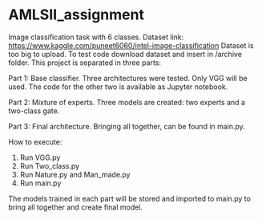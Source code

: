 # AMLSII_assignment
Image classification task with 6 classes. Dataset link: https://www.kaggle.com/puneet6060/intel-image-classification
Dataset is too big to upload. To test code download dataset and insert in /archive folder.
This project is separated in three parts:

Part 1: Base classifier.
Three architectures were tested. Only VGG will be used. The code for the other two is available as Jupyter notebook.

Part 2: Mixture of experts.
Three models are created: two experts and a two-class gate.

Part 3: Final architecture. 
Bringing all together, can be found in main.py.

How to execute:
1. Run VGG.py
2. Run Two_class.py
3. Run Nature.py and Man_made.py
4. Run main.py

The models trained in each part will be stored and imported to main.py to bring all together and create final model.
